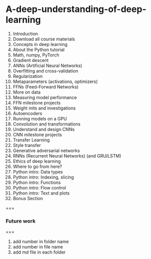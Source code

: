 # A-deep-understanding-of-deep-learning

1. Introduction
2. Download all course materials
3. Concepts in deep learning
4. About the Python tutorial
5. Math, numpy, PyTorch
6. Gradient descent
7. ANNs (Artificial Neural Networks)
8. Overfitting and cross-validation
9. Regularization
10. Metaparameters (activations, optimizers)
11. FFNs (Feed-Forward Networks)
12. More on data
13. Measuring model performance
14. FFN milestone projects
15. Weight inits and investigations
16. Autoencoders
17. Running models on a GPU
18. Convolution and transformations
19. Understand and design CNNs
20. CNN milestone projects
21. Transfer Learning
22. Style transfer
23. Generative adversarial networks
24. RNNs (Recurrent Neural Networks) (and GRU/LSTM)
25. Ethics of deep learning
26. Where to go from here?
27. Python intro: Data types
28. Python intro: Indexing, slicing
29. Python intro: Functions
30. Python intro: Flow control
31. Python intro: Text and plots
32. Bonus Section


=== 

### Future work
===
1. add number in folder name 
2. add number in file name
3. add md file in each folder
